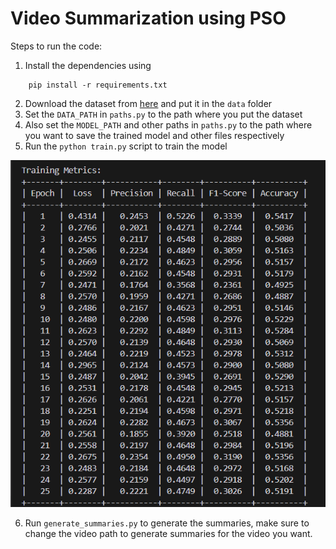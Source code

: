 # Video Summarization using PSO

Steps to run the code:

1. Install the dependencies using 
```shell
    pip install -r requirements.txt
```
2. Download the dataset from [here](https://zenodo.org/records/4884870) and put it in the `data` folder
3. Set the `DATA_PATH` in `paths.py` to the path where you put the dataset
4. Also set the `MODEL_PATH` and other paths in `paths.py` to the path where you want to save the trained model and other files respectively
5. Run the `python train.py` script to train the model

![alt text](metrics.png)

6. Run `generate_summaries.py` to generate the summaries, make sure to change the video path to generate summaries for the video you want.
